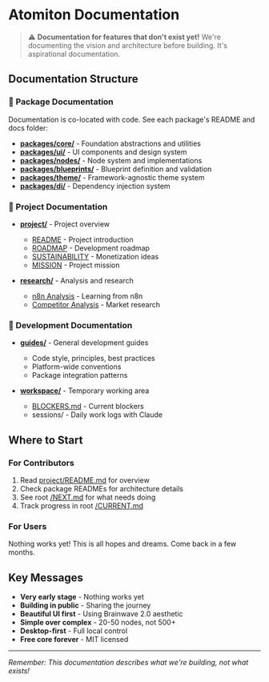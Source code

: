 # Atomiton Documentation

> ⚠️ **Documentation for features that don't exist yet!** We're documenting the vision and architecture before building. It's aspirational documentation.

## Documentation Structure

### 📁 Package Documentation

Documentation is co-located with code. See each package's README and docs folder:

- **[packages/core/](../packages/core/)** - Foundation abstractions and utilities
- **[packages/ui/](../packages/ui/)** - UI components and design system
- **[packages/nodes/](../packages/nodes/)** - Node system and implementations
- **[packages/blueprints/](../packages/@atomiton/blueprints/)** - Blueprint definition and validation
- **[packages/theme/](../packages/theme/)** - Framework-agnostic theme system
- **[packages/di/](../packages/di/)** - Dependency injection system

### 📁 Project Documentation

- **[project/](./project/)** - Project overview
  - [README](./project/README.md) - Project introduction
  - [ROADMAP](./project/ROADMAP.md) - Development roadmap
  - [SUSTAINABILITY](./project/SUSTAINABILITY.md) - Monetization ideas
  - [MISSION](./project/MISSION.md) - Project mission

- **[research/](./research/)** - Analysis and research
  - [n8n Analysis](./research/n8n-analysis.md) - Learning from n8n
  - [Competitor Analysis](./research/competitor-analysis.md) - Market research

### 📁 Development Documentation

- **[guides/](./guides/)** - General development guides
  - Code style, principles, best practices
  - Platform-wide conventions
  - Package integration patterns

- **[workspace/](./workspace/)** - Temporary working area
  - [BLOCKERS.md](./workspace/BLOCKERS.md) - Current blockers
  - sessions/ - Daily work logs with Claude

## Where to Start

### For Contributors

1. Read [project/README.md](./project/README.md) for overview
2. Check package READMEs for architecture details
3. See root [/NEXT.md](../NEXT.md) for what needs doing
4. Track progress in root [/CURRENT.md](../CURRENT.md)

### For Users

Nothing works yet! This is all hopes and dreams. Come back in a few months.

## Key Messages

- **Very early stage** - Nothing works yet
- **Building in public** - Sharing the journey
- **Beautiful UI first** - Using Brainwave 2.0 aesthetic
- **Simple over complex** - 20-50 nodes, not 500+
- **Desktop-first** - Full local control
- **Free core forever** - MIT licensed

---

_Remember: This documentation describes what we're building, not what exists!_
